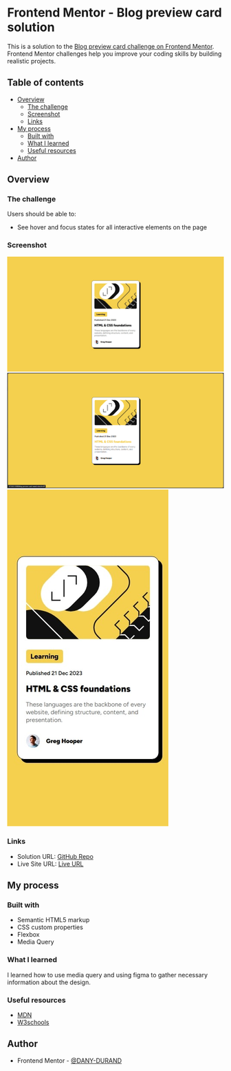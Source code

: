 # Frontend Mentor - Blog preview card solution

This is a solution to the [Blog preview card challenge on Frontend Mentor](https://www.frontendmentor.io/challenges/blog-preview-card-ckPaj01IcS). Frontend Mentor challenges help you improve your coding skills by building realistic projects. 

## Table of contents

- [Overview](#overview)
  - [The challenge](#the-challenge)
  - [Screenshot](#screenshot)
  - [Links](#links)
- [My process](#my-process)
  - [Built with](#built-with)
  - [What I learned](#what-i-learned)
  - [Useful resources](#useful-resources)
- [Author](#author)


## Overview

### The challenge

Users should be able to:

- See hover and focus states for all interactive elements on the page

### Screenshot

![](./assets/images/desktop-view-solution.jpeg)
![](./assets/images/hover-solution.png)
![](./assets/images/mobile-view-solution.jpeg)

### Links

- Solution URL: [GitHub Repo](https://github.com/DANY-DURAND/frontend-mentor-challeges/tree/main/blog-preview-card-main)
- Live Site URL: [Live URL](https://blog-card-frm.netlify.app/blog-preview-card-main/)

## My process

### Built with

- Semantic HTML5 markup
- CSS custom properties
- Flexbox
- Media Query

### What I learned

I learned how to use media query and using figma to gather necessary information about the design.

### Useful resources

- [MDN](https://developer.mozilla.org/en-US/docs/Web/CSS/CSS_media_queries/Using_media_queries)
- [W3schools](https://www.w3schools.com/cssref/atrule_media.php)

## Author

- Frontend Mentor - [@DANY-DURAND](https://www.frontendmentor.io/profile/DANY-DURAND)
